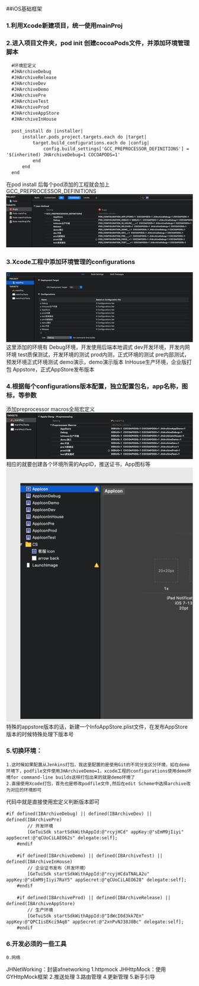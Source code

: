 ##iOS基础框架
### 1.利用Xcode新建项目，统一使用mainProj
### 2.进入项目文件夹，pod init 创建cocoaPods文件，并添加环境管理脚本
```  
  #环境宏定义
  #JHArchiveDebug
  #JHArchiveRelease
  #JHArchiveDev
  #JHArchiveDemo
  #JHArchivePre
  #JHArchiveTest
  #JHArchiveProd
  #JHArchiveAppStore
  #JHArchiveInHouse
  
  post_install do |installer|
      installer.pods_project.targets.each do |target|
          target.build_configurations.each do |config|
              config.build_settings['GCC_PREPROCESSOR_DEFINITIONS'] = '$(inherited) JHArchiveDebug=1 COCOAPODS=1'
          end
      end
  end
```
在pod install 后每个pod添加的工程就会加上GCC_PREPROCESSOR_DEFINITIONS
![1](https://github.com/JianghongJohn/iOSBaseProj/blob/master/1.jpg?raw=true)
### 3.Xcode工程中添加环境管理的configurations
![2](https://github.com/JianghongJohn/iOSBaseProj/blob/master/2.jpg?raw=true)
这里添加的环境有
Debug环境，开发使用后端本地调式
dev开发环境，开发内网环境
test质保测试，开发环境的测试
prod内测，正式环境的测试
pre内部测试，预发环境正式环境测试
demo演示，demo演示版本
InHouse生产环境，企业版打包
Appstore，正式AppStore发布版本

### 4.根据每个configurations版本配置，独立配置包名，app名称，图标，等参数
添加preprocessor macros全局宏定义
![3](https://github.com/JianghongJohn/iOSBaseProj/blob/master/3.jpg?raw=true)
相应的就要创建各个环境所需的AppID，推送证书，App图标等
![4](https://github.com/JianghongJohn/iOSBaseProj/blob/master/4.jpg?raw=true)
特殊的appstore版本的话，新建一个InfoAppStore.plist文件，在发布AppStore版本的时候特殊处理下版本号
### 5.切换环境：
    1.这时候如果配置从Jenkins打包，我这里配置的是使用Git的不同分支区分环境，如在demo环境下，podfile文件使用JHArchiveDemo=1，xcode工程的configurations使用demo环境for command-line builds这样打包出来的就是demo环境了
    2.直接使用Xcode打包，首先也是修改podfile文件,然后在edit Scheme中选择archive改为对应的环境即可
代码中就是直接使用宏定义判断版本即可
```
#if defined(IBArchiveDebug) || defined(IBArchiveDev) || defined(IBArchivePre)
        // 开发环境
        [GeTuiSdk startSdkWithAppId:@"rcyjHCd" appKey:@"sEmM9jIiyi" appSecret:@"qCUoCiLAEO62s" delegate:self];
    #endif
        
    #if defined(IBArchiveDemo) || defined(IBArchiveTest) || defined(IBArchiveInHouse)
        // 企业证书发布（开发环境）
        [GeTuiSdk startSdkWithAppId:@"rcyjHCdaTNALA2u" appKey:@"sEmM9jIiyi7RaY5" appSecret:@"qCUoCiLAEO628" delegate:self];
    #endif
        
    #if defined(IBArchiveProd) || defined(IBArchiveRelease) || defined(IBArchiveAppStore)
        // 生产环境
        [GeTuiSdk startSdkWithAppId:@"IdWcI0d3kk7En" appKey:@"QPCIisEKci9Aq8" appSecret:@"2xnPvNJ38J8Bc" delegate:self];
    #endif
```
### 6.开发必须的一些工具
    0.网络
JHNetWorking：封装afnetworking
    1.httpmock
JHHttpMock：使用GYHttpMock框架
    2.推送处理
    3.路由管理
    4.更新管理
    5.新手引导
